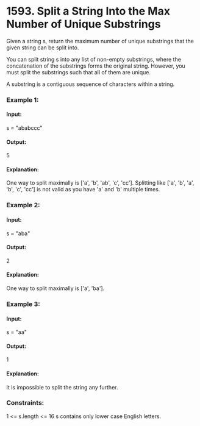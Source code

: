 # 1593. Split a String Into the Max Number of Unique Substrings
Given a string s, return the maximum number of unique substrings that the given string can be split into.

You can split string s into any list of non-empty substrings, where the concatenation of the substrings forms the original string. However, you must split the substrings such that all of them are unique.

A substring is a contiguous sequence of characters within a string.

### Example 1:
#### Input:
s = "ababccc"
#### Output:
5
#### Explanation:
One way to split maximally is ['a', 'b', 'ab', 'c', 'cc']. Splitting like ['a', 'b', 'a', 'b', 'c', 'cc'] is not valid as you have 'a' and 'b' multiple times.

### Example 2:
#### Input:
s = "aba"
#### Output: 
2
#### Explanation:
One way to split maximally is ['a', 'ba'].

### Example 3:
#### Input:
s = "aa"
#### Output:
1
#### Explanation: 
It is impossible to split the string any further.
 
### Constraints:
1 <= s.length <= 16
s contains only lower case English letters.

